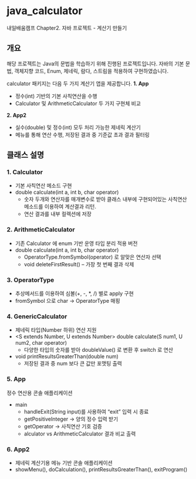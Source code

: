 # java_calculator
내일배움캠프 Chapter2. 자바 프로젝트 - 계산기 만들기

## 개요
해당 프로젝트는 Java의 문법을 학습하기 위해 진행된 프로젝트입니다.
자바의 기본 문법, 객체지향 코드, Enum, 제네릭, 람다, 스트림을 적용하여 구현하였습니다.


calculator 패키지는 다음 두 가지 계산기 앱을 제공합니다.
**1. App**
  - 정수(int) 기반의 기본 사칙연산을 수행
  - Calculator 및 ArithmeticCalculator 두 가지 구현체 비교

**2. App2**
  - 실수(double) 및 정수(int) 모두 처리 가능한 제네릭 계산기
  - 메뉴를 통해 연산 수행, 저장된 결과 중 기준값 초과 결과 필터링
    
## 클래스 설명
### 1. Calculator
- 기본 사칙연산 메소드 구현
- double calculate(int a, int b, char operator)
  - 숫자 두개와 연산자를 매개변수로 받아 클래스 내부에 구현되어있는 사칙연산 메소드를 이용하여 계산결과 리턴.
  - 연산 결과를 내부 컬렉션에 저장
 
### 2. ArithmeticCalculator
- 기존 Calculator 에 enum 기반 운영 타입 분리 적용 버전
- double calculate(int a, int b, char operator)
  - OperatorType.fromSymbol(operator) 로 알맞은 연산자 선택
  - void deleteFirstResult() – 가장 첫 번째 결과 삭제

### 3. OperatorType
- 추상메서드를 이용하여 심볼(+, -, *, /) 별로 apply 구현
- fromSymbol 으로 char → OperatorType 매핑

### 4. GenericCalculator
- 제네릭 타입(Number 하위) 연산 지원
- <S extends Number, U extends Number> double calculate(S num1, U num2, char operator)
  - 다양한 타입의 숫자를 받아 doubleValue() 로 변환 후 switch 로 연산
- void printResultsGreaterThan(double num)
  - 저장된 결과 중 num 보다 큰 값만 포맷팅 출력
 
### 5. App
정수 연산용 콘솔 애플리케이션
- main
  - handleExit(String input)를 사용하여 “exit” 입력 시 종료
  - getPositiveInteger → 양의 정수 입력 받기
  - getOperator → 사칙연산 기호 검증
  - alculator vs ArithmeticCalculator 결과 비교 출력

### 6. App2
- 제네릭 계산기용 메뉴 기반 콘솔 애플리케이션
- showMenu(), doCalculation(), printResultsGreaterThan(), exitProgram()
